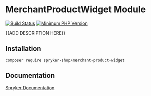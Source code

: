 # MerchantProductWidget Module
[![Build Status](https://travis-ci.org/spryker-shop/merchant-product-widget.svg)](https://travis-ci.org/spryker-shop/merchant-product-widget)
[![Minimum PHP Version](https://img.shields.io/badge/php-%3E%3D%207.2-8892BF.svg)](https://php.net/)

{{ADD DESCRIPTION HERE}}

## Installation

```
composer require spryker-shop/merchant-product-widget
```

## Documentation

[Spryker Documentation](https://academy.spryker.com/developing_with_spryker/module_guide/modules.html)
